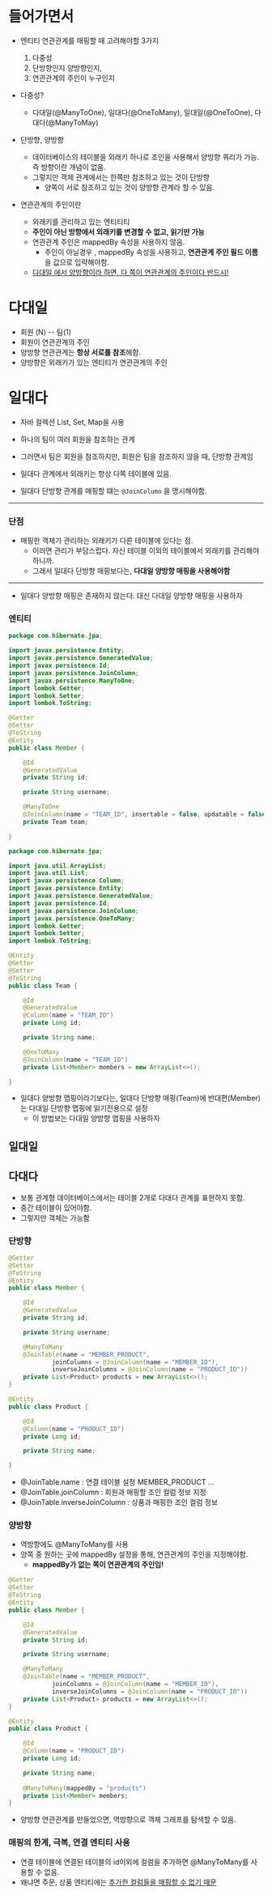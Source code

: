 # 들어가면서

- 엔티티 연관관계를 매핑할 때 고려해야할 3가지
  1. 다중성
  2. 단방향인지 양방향인지,
  3. 연관관계의 주인이 누구인지

- 다중성?
  - 다대일(@ManyToOne), 일대다(@OneToMany), 일대일(@OneToOne), 다대다(@ManyToMay)
- 단방향, 양방향
  - 데이터베이스의 테이블을 외래키 하나로 조인을 사용해서 양방향 쿼리가 가능. 즉 방향이란 개념이 없음.
  - 그렇지만 객체 관계에서는 한쪽만 참조하고 있는 것이 단방향
    - 양쪽이 서로 참조하고 있는 것이 양방향 관계라 할 수 있음.
- 연관관계의 주인이란
  - 외래키를 관리하고 있는 엔티티티
  - **주인이 아닌 방향에서 외래키를 변경할 수 없고, 읽기만 가능**
  - 연관관계 주인은 mappedBy 속성을 사용하지 않음.
    - 주인이 아닐경우 , mappedBy 속성을 사용하고, **연관관계 주인 필드 이름** 을 값으로 입략해야함.
  - <u>다대일 에서 양방향이라 하면, 다 쪽이 연관관계의 주인이다 반드시!</u>

# 다대일

- 회원 (N) -- 팀(1)
- 회원이 연관관계의 주인
- 양방향 연관관계는 **항상 서로를 참조**해함.
- 양방향은 외래키가 있는 엔티티가 연관관계의 주인



# 일대다

- 자바 컬렉션 List, Set, Map을 사용

- 하나의 팀이 여러 회원을 참조하는 관계
- 그러면서 팀은 회원을 참조하지만, 회원은 팀을 참조하지 않을 때, 단방향 관계임
- 일대다 관계에서 외래키는 항상 다쪽 테이블에 있음.
- 일대다 단방향 관계를 매핑할 떄는 `@JoinColumn` 을 명시해야함.



---

### 단점

- 매핑한 객체가 관리하는 외래키가 다른 테이블에 있다는 점.
  - 이러면 관리가 부담스럽다. 자신 테이블 이외의 테이블에서 외래키를 관리해야 하니까.
  - 그래서 일대다 단방향 매핑보다는, **다대일 양방향 매핑을 사용해야함**

---

- 일대다 양방향 매핑은 존재하지 않는다. 대신 다대일 양방향 매핑을 사용하자



### 엔티티

```java
package com.hibernate.jpa;

import javax.persistence.Entity;
import javax.persistence.GeneratedValue;
import javax.persistence.Id;
import javax.persistence.JoinColumn;
import javax.persistence.ManyToOne;
import lombok.Getter;
import lombok.Setter;
import lombok.ToString;

@Getter
@Setter
@ToString
@Entity
public class Member {

    @Id
    @GeneratedValue
    private String id;

    private String username;

    @ManyToOne
    @JoinColumn(name = "TEAM_ID", insertable = false, updatable = false)
    private Team team;

}
```

```java
package com.hibernate.jpa;

import java.util.ArrayList;
import java.util.List;
import javax.persistence.Column;
import javax.persistence.Entity;
import javax.persistence.GeneratedValue;
import javax.persistence.Id;
import javax.persistence.JoinColumn;
import javax.persistence.OneToMany;
import lombok.Getter;
import lombok.Setter;
import lombok.ToString;

@Entity
@Getter
@Setter
@ToString
public class Team {

    @Id
    @GeneratedValue
    @Column(name = "TEAM_ID")
    private Long id;

    private String name;

    @OneToMany
    @JoinColumn(name = "TEAM_ID")
    private List<Member> members = new ArrayList<>();

}

```

- 일대다 양방향 맵핑이라기보다는, 일대다 단방향 매핑(Team)에 반대편(Member)는 다대일 단방향 맵핑에 읽기전용으로 설정
  - 이 방법보는 다대일 양방향 맵핑을 사용하자



## 일대일



## 다대다

- 보통 관계형 데이터베이스에서는 테이블 2개로 다대다 관계를 표현하지 못함.
- 중간 테이블이 있어야함.
- 그렇지만 객체는 가능함



### 단방향

```java
@Getter
@Setter
@ToString
@Entity
public class Member {

    @Id
    @GeneratedValue
    private String id;

    private String username;

    @ManyToMany
    @JoinTable(name = "MEMBER_PRODUCT",
            joinColumns = @JoinColumn(name = "MEMBER_ID"),
            inverseJoinColumns = @JoinColumn(name = "PRODUCT_ID"))
    private List<Product> products = new ArrayList<>();
}

@Entity
public class Product {

    @Id
    @Column(name = "PRODUCT_ID")
    private Long id;

    private String name;

}

```

- @JoinTable.name : 연결 테이블 설정 MEMBER_PRODUCT ... 
- @JoinTable.joinColumn : 회원과 매핑할 조인 컬럼 정보 지정
- @JoinTable.inverseJoinColumn : 상품과 매핑한 조인 컬럼 정보



### 양방향

- 역방향에도 @ManyToMany를 사용
- 양쪽 중 원하는 곳에 mappedBy 설정을 통해, 연관관계의 주인을 지정해야함.
  - **mappedBy가 없는 쪽이 연관관계의 주인임!**

```java
@Getter
@Setter
@ToString
@Entity
public class Member {

    @Id
    @GeneratedValue
    private String id;

    private String username;

    @ManyToMany
    @JoinTable(name = "MEMBER_PRODUCT",
            joinColumns = @JoinColumn(name = "MEMBER_ID"),
            inverseJoinColumns = @JoinColumn(name = "PRODUCT_ID"))
    private List<Product> products = new ArrayList<>();
}

@Entity
public class Product {

    @Id
    @Column(name = "PRODUCT_ID")
    private Long id;

    private String name;
  
    @ManyToMany(mappedBy = "products")
    private List<Member> members;
}
```

- 양방향 연관관계를 만들었으면, 역방향으로 객체 그래프를 탐색할 수 있음.



### 매핑의 한계, 극복, 연결 엔티티 사용

- 연결 테이블에 연결된 테이블의 id이외에 컬럼을 추가하면 @ManyToMany를 사용할 수 없음.
- 왜냐면 주문, 상품 엔티티에는 <u>추가한 컬럼들을 매핑할 수 없기 때문</u>